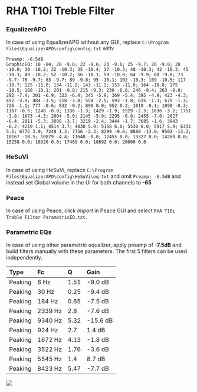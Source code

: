 # RHA T10i Treble Filter

### EqualizerAPO
In case of using EqualizerAPO without any GUI, replace `C:\Program Files\EqualizerAPO\config\config.txt`
with:
```
Preamp: -6.5dB
GraphicEQ: 10 -84; 20 -9.6; 22 -9.6; 23 -9.6; 25 -9.7; 26 -9.8; 28 -10.0; 30 -10.2; 32 -10.3; 35 -10.4; 37 -10.3; 40 -10.3; 42 -10.3; 45 -10.3; 49 -10.2; 52 -10.2; 56 -10.1; 59 -10.0; 64 -9.9; 68 -9.8; 73 -9.7; 78 -9.7; 83 -9.7; 89 -9.8; 95 -10.1; 102 -10.3; 109 -10.5; 117 -10.7; 125 -11.0; 134 -11.2; 143 -11.2; 153 -11.0; 164 -10.8; 175 -10.5; 188 -10.1; 201 -9.8; 215 -9.3; 230 -8.8; 246 -8.4; 263 -8.0; 282 -7.4; 301 -6.9; 323 -6.4; 345 -5.9; 369 -5.4; 395 -4.9; 423 -4.3; 452 -3.8; 484 -3.5; 518 -3.0; 554 -2.5; 593 -1.8; 635 -1.3; 679 -1.3; 726 -1.1; 777 -0.6; 832 -0.2; 890 0.0; 952 0.2; 1019 -0.1; 1090 -0.3; 1167 -0.5; 1248 -0.8; 1336 -1.3; 1429 -1.9; 1529 -2.5; 1636 -3.2; 1751 -3.8; 1873 -4.3; 2004 -5.0; 2145 -5.9; 2295 -6.8; 2455 -7.0; 2627 -6.4; 2811 -5.3; 3008 -3.7; 3219 -2.4; 3444 -1.7; 3685 -1.6; 3943 -0.2; 4219 1.1; 4514 3.7; 4830 5.9; 5168 6.0; 5530 6.0; 5917 5.9; 6331 5.5; 6775 3.9; 7249 1.3; 7756 -2.3; 8299 -9.6; 8880 -13.0; 9502 -13.2; 10167 -10.5; 10879 -4.4; 11640 -0.0; 12455 0.0; 13327 0.0; 14260 0.0; 15258 0.0; 16326 0.0; 17469 0.0; 18692 0.0; 20000 0.0
```

### HeSuVi
In case of using HeSuVi, replace `C:\Program Files\EqualizerAPO\config\HeSuVi\eq.txt` and omit `Preamp:
-6.5dB` and instead set Global volume in the UI for both channels to **-65**

### Peace
In case of using Peace, click *Import* in Peace GUI and select `RHA T10i Treble Filter ParametricEQ.txt`.

### Parametric EQs
In case of using other parametric equalizer, apply preamp of **-7.5dB** and build filters manually with
these parameters. The first 5 filters can be used independently.

| Type    | Fc      |    Q | Gain     |
|:--------|:--------|:-----|:---------|
| Peaking | 6 Hz    | 1.51 | -9.0 dB  |
| Peaking | 30 Hz   | 0.25 | -9.4 dB  |
| Peaking | 184 Hz  | 0.65 | -7.5 dB  |
| Peaking | 2339 Hz | 2.8  | -7.6 dB  |
| Peaking | 9340 Hz | 5.32 | -15.6 dB |
| Peaking | 924 Hz  | 2.7  | 1.4 dB   |
| Peaking | 1672 Hz | 4.13 | -1.8 dB  |
| Peaking | 3522 Hz | 1.76 | -3.6 dB  |
| Peaking | 5545 Hz | 1.4  | 8.7 dB   |
| Peaking | 8423 Hz | 5.47 | -7.7 dB  |

![](https://raw.githubusercontent.com/jaakkopasanen/AutoEq/master/results/innerfidelity/sbaf-serious/RHA%20T10i%20Treble%20Filter/RHA%20T10i%20Treble%20Filter.png)